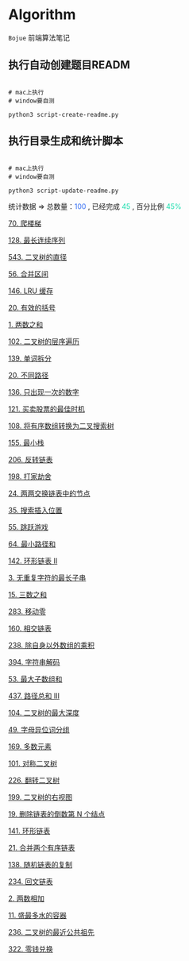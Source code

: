 # Algorithm


`Bojue` 前端算法笔记

## 执行自动创建题目READM


```shell

# mac上执行
# window要自测

python3 script-create-readme.py
```



## 执行目录生成和统计脚本

```shell

# mac上执行
# window要自测

python3 script-update-readme.py
```




统计数据 => 总数量：<font color="#336df4" >100</font>  , 已经完成 <font color="#1dddae" >45</font> , 百分比例 <font color="#1dddae" >45%</font>


[70. 爬楼梯](src/hot-100/climbing-staris/README.md)

[128. 最长连续序列](src/hot-100/longest-consecutive-sequence/README.md)

[543. 二叉树的直径](src/hot-100/diameter-of-binary-tree/README.md)

[56. 合并区间](src/hot-100/merge-intervals/README.md)

[146. LRU 缓存](src/hot-100/lru-cache/README.md)

[20. 有效的括号](src/hot-100/valid-parentheses/README.md)

[1. 两数之和](src/hot-100/tow-sun/README.md)

[102. 二叉树的层序遍历](src/hot-100/binary-tree-level-order-traversal/README.md)

[139. 单词拆分](src/hot-100/word-break/README.md)

[20. 不同路径](src/hot-100/unique-paths/README.md)

[136. 只出现一次的数字](src/hot-100/signal-number/README.md)

[121. 买卖股票的最佳时机](src/hot-100/best-time-to-buy-and-sell-stock/README.md)

[108. 将有序数组转换为二叉搜索树](src/hot-100/convert-sorted-array-to-binary-search-tree/README.md)

[155. 最小栈](src/hot-100/min-stack/README.md)

[206. 反转链表](src/hot-100/reverse-linked-list/README.md)

[198. 打家劫舍](src/hot-100/house-robber/README.md)

[24. 两两交换链表中的节点](src/hot-100/swap-nodes-in-pairs/README.md)

[35. 搜索插入位置](src/hot-100/search-insert-position/README.md)

[55. 跳跃游戏](src/hot-100/jump-game/README.md)

[64. 最小路径和](src/hot-100/minimum-path-sum/README.md)

[142. 环形链表 II](src/hot-100/linked-list-cycle-ii/README.md)

[3. 无重复字符的最长子串](src/hot-100/longest-substring-without-repeating-characters/README.md)

[15. 三数之和](src/hot-100/3sum/README.md)

[283. 移动零](src/hot-100/move-zeroes/README.md)

[160. 相交链表](src/hot-100/intersection-of-two-linked-lists/README.md)

[238. 除自身以外数组的乘积](src/hot-100/product-of-array-except-self/README.md)

[394. 字符串解码](src/hot-100/decode-string/README.md)

[53. 最大子数组和](src/hot-100/maximum-subarray/README.md)

[437. 路径总和 III](src/hot-100/path-sum-iii/README.md)

[104. 二叉树的最大深度](src/hot-100/maximum-depth-of-binary-tree/README.md)

[49. 字母异位词分组](src/hot-100/group-anagrams/README.md)

[169. 多数元素](src/hot-100/majority-elemen/README.md)

[101. 对称二叉树](src/hot-100/symmetric-tree/README.md)

[226. 翻转二叉树](src/hot-100/invert-binary-tree/README.md)

[199. 二叉树的右视图](src/hot-100/binary-tree-right-side-view/README.md)

[19. 删除链表的倒数第 N 个结点](src/hot-100/remove-nth-node-from-end-of-list/README.md)

[141. 环形链表](src/hot-100/linked-list-cycle/README.md)

[21. 合并两个有序链表](src/hot-100/merge-two-sorted-lists/README.md)

[138. 随机链表的复制](src/hot-100/copy-list-with-random-pointer/README.md)

[234. 回文链表](src/hot-100/palindrome-linked-list/README.md)

[2. 两数相加](src/hot-100/add-two-numbers/README.md)

[11. 盛最多水的容器](src/hot-100/container-with-most-water/README.md)

[236. 二叉树的最近公共祖先](src/hot-100/lowest-common-ancestor-of-a-binary-tree/README.md)

[322. 零钱兑换](src/hot-100/coin-change/README.md)

